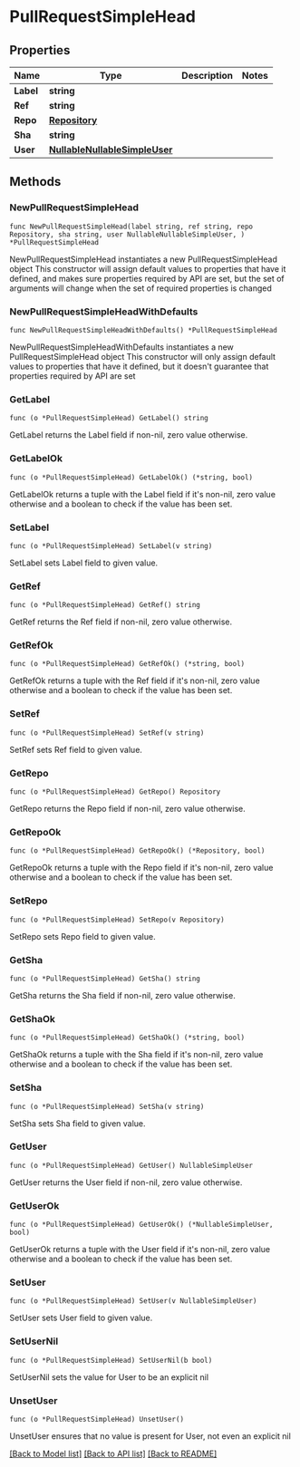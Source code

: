# PullRequestSimpleHead

## Properties

Name | Type | Description | Notes
------------ | ------------- | ------------- | -------------
**Label** | **string** |  | 
**Ref** | **string** |  | 
**Repo** | [**Repository**](Repository.md) |  | 
**Sha** | **string** |  | 
**User** | [**NullableNullableSimpleUser**](NullableSimpleUser.md) |  | 

## Methods

### NewPullRequestSimpleHead

`func NewPullRequestSimpleHead(label string, ref string, repo Repository, sha string, user NullableNullableSimpleUser, ) *PullRequestSimpleHead`

NewPullRequestSimpleHead instantiates a new PullRequestSimpleHead object
This constructor will assign default values to properties that have it defined,
and makes sure properties required by API are set, but the set of arguments
will change when the set of required properties is changed

### NewPullRequestSimpleHeadWithDefaults

`func NewPullRequestSimpleHeadWithDefaults() *PullRequestSimpleHead`

NewPullRequestSimpleHeadWithDefaults instantiates a new PullRequestSimpleHead object
This constructor will only assign default values to properties that have it defined,
but it doesn't guarantee that properties required by API are set

### GetLabel

`func (o *PullRequestSimpleHead) GetLabel() string`

GetLabel returns the Label field if non-nil, zero value otherwise.

### GetLabelOk

`func (o *PullRequestSimpleHead) GetLabelOk() (*string, bool)`

GetLabelOk returns a tuple with the Label field if it's non-nil, zero value otherwise
and a boolean to check if the value has been set.

### SetLabel

`func (o *PullRequestSimpleHead) SetLabel(v string)`

SetLabel sets Label field to given value.


### GetRef

`func (o *PullRequestSimpleHead) GetRef() string`

GetRef returns the Ref field if non-nil, zero value otherwise.

### GetRefOk

`func (o *PullRequestSimpleHead) GetRefOk() (*string, bool)`

GetRefOk returns a tuple with the Ref field if it's non-nil, zero value otherwise
and a boolean to check if the value has been set.

### SetRef

`func (o *PullRequestSimpleHead) SetRef(v string)`

SetRef sets Ref field to given value.


### GetRepo

`func (o *PullRequestSimpleHead) GetRepo() Repository`

GetRepo returns the Repo field if non-nil, zero value otherwise.

### GetRepoOk

`func (o *PullRequestSimpleHead) GetRepoOk() (*Repository, bool)`

GetRepoOk returns a tuple with the Repo field if it's non-nil, zero value otherwise
and a boolean to check if the value has been set.

### SetRepo

`func (o *PullRequestSimpleHead) SetRepo(v Repository)`

SetRepo sets Repo field to given value.


### GetSha

`func (o *PullRequestSimpleHead) GetSha() string`

GetSha returns the Sha field if non-nil, zero value otherwise.

### GetShaOk

`func (o *PullRequestSimpleHead) GetShaOk() (*string, bool)`

GetShaOk returns a tuple with the Sha field if it's non-nil, zero value otherwise
and a boolean to check if the value has been set.

### SetSha

`func (o *PullRequestSimpleHead) SetSha(v string)`

SetSha sets Sha field to given value.


### GetUser

`func (o *PullRequestSimpleHead) GetUser() NullableSimpleUser`

GetUser returns the User field if non-nil, zero value otherwise.

### GetUserOk

`func (o *PullRequestSimpleHead) GetUserOk() (*NullableSimpleUser, bool)`

GetUserOk returns a tuple with the User field if it's non-nil, zero value otherwise
and a boolean to check if the value has been set.

### SetUser

`func (o *PullRequestSimpleHead) SetUser(v NullableSimpleUser)`

SetUser sets User field to given value.


### SetUserNil

`func (o *PullRequestSimpleHead) SetUserNil(b bool)`

 SetUserNil sets the value for User to be an explicit nil

### UnsetUser
`func (o *PullRequestSimpleHead) UnsetUser()`

UnsetUser ensures that no value is present for User, not even an explicit nil

[[Back to Model list]](../README.md#documentation-for-models) [[Back to API list]](../README.md#documentation-for-api-endpoints) [[Back to README]](../README.md)


